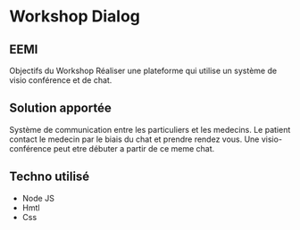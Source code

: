 # Workshop Dialog
## EEMI

Objectifs du Workshop
Réaliser une plateforme qui utilise un système de visio conférence et de chat.

## Solution apportée

Système de communication entre les particuliers et les medecins. Le patient contact le medecin par le biais du chat et prendre rendez vous. Une visio-conférence peut etre débuter a partir de ce meme chat.

## Techno utilisé

- Node JS
- Hmtl
- Css
